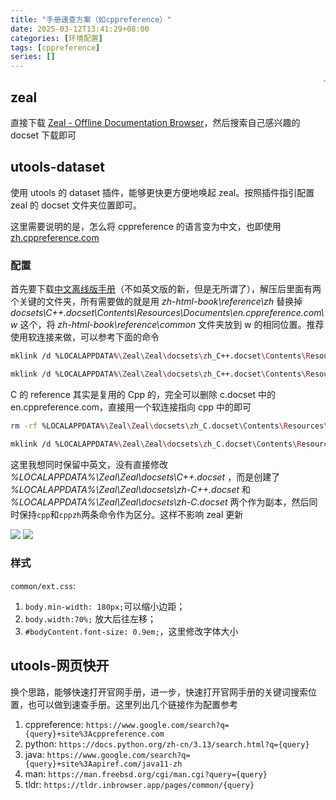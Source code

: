 ```yaml
---
title: "手册速查方案（如cppreference）"
date: 2025-03-12T13:41:29+08:00
categories: [环境配置]
tags: [cppreference]
series: []
---
```


[<img src="https://shuaikai-bucket0001.oss-cn-shanghai.aliyuncs.com/blog_img/image-20250312141139881.png" style="float: right; zoom: 16%;"/>](https://zealdocs.org/)

## zeal

直接下载 [Zeal - Offline Documentation Browser](https://zealdocs.org/)，然后搜索自己感兴趣的 docset 下载即可

## utools-dataset

使用 utools 的 dataset 插件，能够更快更方便地唤起 zeal。按照插件指引配置 zeal 的 docset 文件夹位置即可。

这里需要说明的是，怎么将 cppreference 的语言变为中文，也即使用 [zh.cppreference.com](https://zh.cppreference.com)

### 配置

首先要下载[中文离线版手册](https://zh.cppreference.com/w/Cppreference:Archives)（不如英文版的新，但是无所谓了），解压后里面有两个关键的文件夹，所有需要做的就是用 _zh-html-book\reference\zh_ 替换掉 _docsets\C++.docset\Contents\Resources\Documents\en.cppreference.com\w_ 这个，将 _zh-html-book\reference\common_ 文件夹放到 w 的相同位置。推荐使用软连接来做，可以参考下面的命令

```bash
mklink /d %LOCALAPPDATA%\Zeal\Zeal\docsets\zh_C++.docset\Contents\Resources\Documents\en.cppreference.com\w %LOCALAPPDATA%\Zeal\Zeal\docsets\zh_C++.docset\zh-html-book\reference\zh

mklink /d %LOCALAPPDATA%\Zeal\Zeal\docsets\zh_C++.docset\Contents\Resources\Documents\en.cppreference.com\common %LOCALAPPDATA%\Zeal\Zeal\docsets\zh_C++.docset\zh-html-book\reference\common
```

C 的 reference 其实是复用的 Cpp 的，完全可以删除 c.docset 中的 en.cppreference.com，直接用一个软连接指向 cpp 中的即可

```bash
rm -rf %LOCALAPPDATA%\Zeal\Zeal\docsets\zh_C.docset\Contents\Resources\Documents\en.cppreference.com

mklink /d %LOCALAPPDATA%\Zeal\Zeal\docsets\zh_C.docset\Contents\Resources\Documents\en.cppreference.com %LOCALAPPDATA%\Zeal\Zeal\docsets\zh_C++.docset\Contents\Resources\Documents\en.cppreference.com
```

这里我想同时保留中英文，没有直接修改 _%LOCALAPPDATA%\Zeal\Zeal\docsets\C++.docset_ ，而是创建了 _%LOCALAPPDATA%\Zeal\Zeal\docsets\zh-C++.docset_ 和 _%LOCALAPPDATA%\Zeal\Zeal\docsets\zh-C.docset_ 两个作为副本，然后同时保持`cpp`和`cppzh`两条命令作为区分。这样不影响 zeal 更新

<div class="img-align">
    <img src="https://shuaikai-bucket0001.oss-cn-shanghai.aliyuncs.com/blog_img/image-20250312142314814.png">
    <img src="https://shuaikai-bucket0001.oss-cn-shanghai.aliyuncs.com/blog_img/image-20250312141915556.png">
</div>


### 样式

`common/ext.css`:

1. `body.min-width: 180px;`可以缩小边距；
2. `body.width:70%;` 放大后往左移；
3. `#bodyContent.font-size: 0.9em;`，这里修改字体大小

## utools-网页快开

换个思路，能够快速打开官网手册，进一步，快速打开官网手册的关键词搜索位置，也可以做到速查手册。这里列出几个链接作为配置参考

1. cppreference: `https://www.google.com/search?q={query}+site%3Acppreference.com`
2. python: `https://docs.python.org/zh-cn/3.13/search.html?q={query}`
3. java: `https://www.google.com/search?q={query}+site%3Aapiref.com/java11-zh`
4. man: `https://man.freebsd.org/cgi/man.cgi?query={query}`
5. tldr: `https://tldr.inbrowser.app/pages/common/{query}`
